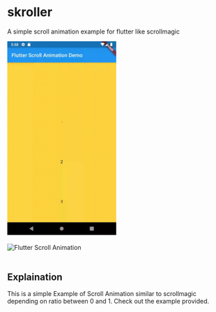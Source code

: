 # skroller

A simple scroll animation example for flutter like scrollmagic

<img src="flutter_scroll_animation.gif" width="250" alt="Flutter Scroll Animation" />
<br/><br/>

<img src="flutter_scroll_anim2.gif" width="250" alt="Flutter Scroll Animation" />
<br/><br/>

## Explaination

This is a simple Example of Scroll Animation similar to scrollmagic depending on ratio between 0 and 1. Check out the example provided.

